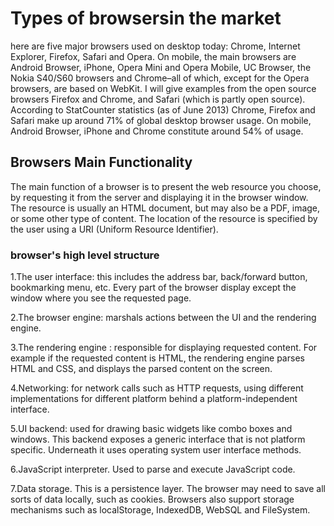 <!DOCTYPE html>
<html lang="en">
  <head>
  <meta charset="utf-8">
  <title>HOW BROWSERS WORK</title>
  <a href="http://www.html5rocks.com/en/tutorials/internals/howbrowserswork/"></a>
  </head>
  <body>
  
   <h1>Types of browsersin the market</h1>
   
  <p>here are five major browsers used on desktop today: Chrome, Internet Explorer, Firefox, Safari and Opera. On mobile, the main browsers are Android Browser, iPhone, Opera Mini and Opera Mobile, UC Browser, the Nokia S40/S60 browsers and Chrome–all of which, except for the Opera browsers, are based on WebKit. I will give examples from the open source browsers Firefox and Chrome, and Safari (which is partly open source). According to StatCounter statistics (as of June 2013) Chrome, Firefox and Safari make up around 71% of global desktop browser usage. On mobile, Android Browser, iPhone and Chrome constitute around 54% of usage. </p>
  
  
  <h2>Browsers Main Functionality</h2>
  
  <p>The main function of a browser is to present the web resource you choose, by requesting it from the server and displaying it in the browser window. The resource is usually an HTML document, but may also be a PDF, image, or some other type of content. The location of the resource is specified by the user using a URI (Uniform Resource Identifier). </p>
  
  
  <h3>browser's high level structure</h3>
  
  <p>1.The user interface: this includes the address bar, back/forward button, bookmarking menu, etc. Every part of the browser display except the window where you see the requested page. </p>
  
  <p>2.The browser engine: marshals actions between the UI and the rendering engine.</p>
  
  <p>3.The rendering engine : responsible for displaying requested content. For example if the requested content is HTML, the rendering engine parses HTML and CSS, and displays the parsed content on the screen.</p>
  
  <p>4.Networking: for network calls such as HTTP requests, using different implementations for different platform behind a platform-independent interface.</p>
  
  <p>5.UI backend: used for drawing basic widgets like combo boxes and windows. This backend exposes a generic interface that is not platform specific. Underneath it uses operating system user interface methods.</p>
  
  <p>6.JavaScript interpreter. Used to parse and execute JavaScript code.</p>
  
  <p>7.Data storage. This is a persistence layer. The browser may need to save all sorts of data locally, such as cookies. Browsers also support storage mechanisms such as localStorage, IndexedDB, WebSQL and FileSystem.</p>
  
  
  </body>
</html>
